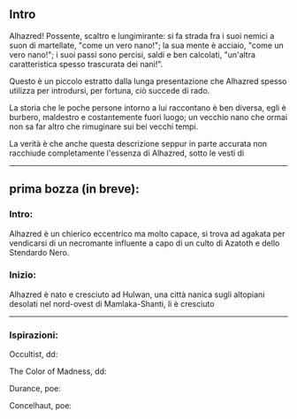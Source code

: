 ## Intro

Alhazred! Possente, scaltro e lungimirante: 
si fa strada fra i suoi nemici a suon di martellate, "come un vero nano!";
la sua mente è acciaio, "come un vero nano!";
i suoi passi sono percisi, saldi e ben calcolati, "un'altra caratteristica spesso trascurata dei nani!".

Questo è un piccolo estratto dalla lunga presentazione che Alhazred spesso utilizza per introdursi, per fortuna, ciò succede di rado.

La storia che le poche persone intorno a lui raccontano è ben diversa, egli è burbero, maldestro e costantemente fuori luogo; un vecchio nano che ormai non sa far altro che rimuginare sui bei vecchi tempi.

La verità è che anche questa descrizione seppur in parte accurata non racchiude completamente l'essenza di Alhazred, 
sotto le vesti di 


---

## prima bozza (in breve):

### Intro:
Alhazred è un chierico eccentrico ma molto capace, si trova ad agakata per vendicarsi di un necromante influente a capo di un culto di Azatoth e dello Stendardo Nero. 

### Inizio:
Alhazred è nato e cresciuto ad Hulwan, una città nanica sugli altopiani desolati nel nord-ovest di Mamlaka-Shanti, li è cresciuto 



---

### Ispirazioni:

Occultist, dd:


The Color of Madness, dd:


Durance, poe:


Concelhaut, poe:



